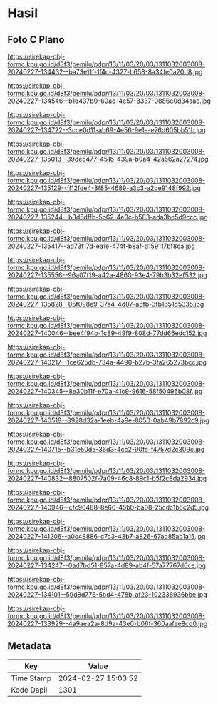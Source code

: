 # Hasil

## Foto C Plano

https://sirekap-obj-formc.kpu.go.id/d8f3/pemilu/pdpr/13/11/03/20/03/1311032003008-20240227-134432--ba73e11f-1f4c-4327-b658-8a34fe0a20d8.jpg

https://sirekap-obj-formc.kpu.go.id/d8f3/pemilu/pdpr/13/11/03/20/03/1311032003008-20240227-134546--b1d437b0-60ad-4e57-8337-0886e0d34aae.jpg

https://sirekap-obj-formc.kpu.go.id/d8f3/pemilu/pdpr/13/11/03/20/03/1311032003008-20240227-134722--3cce0d11-ab69-4e56-9e1e-e76d605bb51b.jpg

https://sirekap-obj-formc.kpu.go.id/d8f3/pemilu/pdpr/13/11/03/20/03/1311032003008-20240227-135013--39de5477-4516-439a-b0a4-42a562a27274.jpg

https://sirekap-obj-formc.kpu.go.id/d8f3/pemilu/pdpr/13/11/03/20/03/1311032003008-20240227-135129--ff12fde4-8f85-4689-a3c3-a2de9148f992.jpg

https://sirekap-obj-formc.kpu.go.id/d8f3/pemilu/pdpr/13/11/03/20/03/1311032003008-20240227-135244--b3d5dffb-5b62-4e0c-b583-ada3bc5d9ccc.jpg

https://sirekap-obj-formc.kpu.go.id/d8f3/pemilu/pdpr/13/11/03/20/03/1311032003008-20240227-135417--ad73f17d-ea1e-474f-b8af-d159117bf8ca.jpg

https://sirekap-obj-formc.kpu.go.id/d8f3/pemilu/pdpr/13/11/03/20/03/1311032003008-20240227-135556--96a07f19-a42a-4860-93e4-79b3b32ef532.jpg

https://sirekap-obj-formc.kpu.go.id/d8f3/pemilu/pdpr/13/11/03/20/03/1311032003008-20240227-135828--05f098e9-37a4-4d07-a5fb-3fb1651d5335.jpg

https://sirekap-obj-formc.kpu.go.id/d8f3/pemilu/pdpr/13/11/03/20/03/1311032003008-20240227-140046--bee4f94b-1c89-49f9-808d-77dd66edc152.jpg

https://sirekap-obj-formc.kpu.go.id/d8f3/pemilu/pdpr/13/11/03/20/03/1311032003008-20240227-140217--1ce625db-734a-4490-b27b-3fa265273bcc.jpg

https://sirekap-obj-formc.kpu.go.id/d8f3/pemilu/pdpr/13/11/03/20/03/1311032003008-20240227-140345--8e30b11f-e70a-41c9-9616-58f50496b08f.jpg

https://sirekap-obj-formc.kpu.go.id/d8f3/pemilu/pdpr/13/11/03/20/03/1311032003008-20240227-140518--8928d32a-1eeb-4a9e-8050-0ab49b7892c9.jpg

https://sirekap-obj-formc.kpu.go.id/d8f3/pemilu/pdpr/13/11/03/20/03/1311032003008-20240227-140715--b31e50d5-36d3-4cc2-90fc-f4757d2c309c.jpg

https://sirekap-obj-formc.kpu.go.id/d8f3/pemilu/pdpr/13/11/03/20/03/1311032003008-20240227-140832--8807502f-7a09-46c8-89c1-b5f2c8da2934.jpg

https://sirekap-obj-formc.kpu.go.id/d8f3/pemilu/pdpr/13/11/03/20/03/1311032003008-20240227-140946--cfc96488-8e66-45b0-ba08-25cdc1b5c2d5.jpg

https://sirekap-obj-formc.kpu.go.id/d8f3/pemilu/pdpr/13/11/03/20/03/1311032003008-20240227-141206--a0c48886-c7c3-43b7-a826-67ad85ab1a15.jpg

https://sirekap-obj-formc.kpu.go.id/d8f3/pemilu/pdpr/13/11/03/20/03/1311032003008-20240227-134247--0ad7bd51-857a-4d89-ab4f-57a77767d6ce.jpg

https://sirekap-obj-formc.kpu.go.id/d8f3/pemilu/pdpr/13/11/03/20/03/1311032003008-20240227-134101--59d8d776-5bd4-478b-af23-102338936bbe.jpg

https://sirekap-obj-formc.kpu.go.id/d8f3/pemilu/pdpr/13/11/03/20/03/1311032003008-20240227-133929--4a9aea2a-8d9a-43e0-b06f-360aafee8cd0.jpg


## Metadata

| Key        | Value               |
| ---------- | ------------------- |
| Time Stamp | 2024-02-27 15:03:52 |
| Kode Dapil | 1301                |



